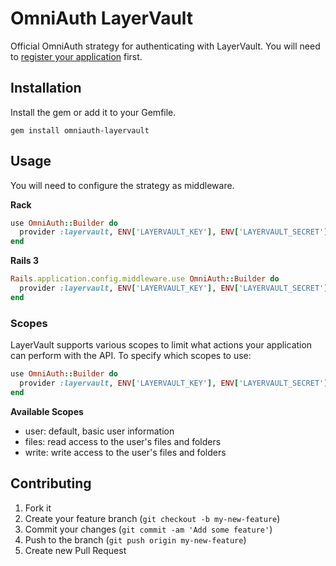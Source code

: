 # OmniAuth LayerVault

Official OmniAuth strategy for authenticating with LayerVault. You will need to [register your application](https://layervault.com/settings/development) first.

## Installation

Install the gem or add it to your Gemfile.

```
gem install omniauth-layervault
```

## Usage

You will need to configure the strategy as middleware.

**Rack**

``` ruby
use OmniAuth::Builder do
  provider :layervault, ENV['LAYERVAULT_KEY'], ENV['LAYERVAULT_SECRET']
end
```

**Rails 3**

``` ruby
Rails.application.config.middleware.use OmniAuth::Builder do
  provider :layervault, ENV['LAYERVAULT_KEY'], ENV['LAYERVAULT_SECRET']
end
```

### Scopes

LayerVault supports various scopes to limit what actions your application can perform with the API. To specify which scopes to use:

``` ruby
use OmniAuth::Builder do
  provider :layervault, ENV['LAYERVAULT_KEY'], ENV['LAYERVAULT_SECRET'], scope: "user+files"
end
```

**Available Scopes**

* user: default, basic user information
* files: read access to the user's files and folders
* write: write access to the user's files and folders

## Contributing

1. Fork it
2. Create your feature branch (`git checkout -b my-new-feature`)
3. Commit your changes (`git commit -am 'Add some feature'`)
4. Push to the branch (`git push origin my-new-feature`)
5. Create new Pull Request
